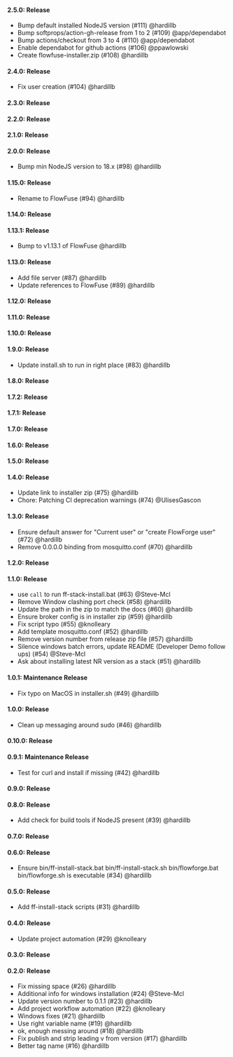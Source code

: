 #### 2.5.0: Release

 - Bump default installed NodeJS version (#111) @hardillb
 - Bump softprops/action-gh-release from 1 to 2 (#109) @app/dependabot
 - Bump actions/checkout from 3 to 4 (#110) @app/dependabot
 - Enable dependabot for github actions (#106) @ppawlowski
 - Create flowfuse-installer.zip (#108) @hardillb

#### 2.4.0: Release

 - Fix user creation (#104) @hardillb

#### 2.3.0: Release


#### 2.2.0: Release


#### 2.1.0: Release


#### 2.0.0: Release

 - Bump min NodeJS version to 18.x (#98) @hardillb

#### 1.15.0: Release

 - Rename to FlowFuse (#94) @hardillb

#### 1.14.0: Release


#### 1.13.1: Release

 - Bump to v1.13.1 of FlowFuse @hardillb

#### 1.13.0: Release

 - Add file server (#87) @hardillb
 - Update references to FlowFuse (#89) @hardillb

#### 1.12.0: Release


#### 1.11.0: Release


#### 1.10.0: Release


#### 1.9.0: Release

 - Update install.sh to run in right place (#83) @hardillb

#### 1.8.0: Release


#### 1.7.2: Release


#### 1.7.1: Release


#### 1.7.0: Release


#### 1.6.0: Release


#### 1.5.0: Release


#### 1.4.0: Release

 - Update link to installer zip (#75) @hardillb
 - Chore: Patching CI deprecation warnings (#74) @UlisesGascon

#### 1.3.0: Release

 - Ensure default answer for "Current user" or "create FlowForge user" (#72) @hardillb
 - Remove 0.0.0.0 binding from mosquitto.conf (#70) @hardillb

#### 1.2.0: Release


#### 1.1.0: Release

 - use `call` to run ff-stack-install.bat (#63) @Steve-Mcl
 - Remove Window clashing port check (#58) @hardillb
 - Update the path in the zip to match the docs (#60) @hardillb
 - Ensure broker config is in installer zip (#59) @hardillb
 - Fix script typo (#55) @knolleary
 - Add template mosquitto.conf (#52) @hardillb
 - Remove version number from release zip file (#57) @hardillb
 - Silence windows batch errors, update README (Developer Demo follow ups) (#54) @Steve-Mcl
 - Ask about installing latest NR version as a stack (#51) @hardillb

#### 1.0.1: Maintenance Release

 - Fix typo on MacOS in installer.sh (#49) @hardillb 

#### 1.0.0: Release

 - Clean up messaging around sudo (#46) @hardillb

#### 0.10.0: Release


#### 0.9.1: Maintenance Release

 - Test for curl and install if missing (#42) @hardillb

#### 0.9.0: Release


#### 0.8.0: Release

 - Add check for build tools if NodeJS present (#39) @hardillb

#### 0.7.0: Release


#### 0.6.0: Release

 - Ensure bin/ff-install-stack.bat bin/ff-install-stack.sh bin/flowforge.bat bin/flowforge.sh is executable (#34) @hardillb

#### 0.5.0: Release

 - Add ff-install-stack scripts (#31) @hardillb

#### 0.4.0: Release

 - Update project automation (#29) @knolleary

#### 0.3.0: Release


#### 0.2.0: Release

 - Fix missing space (#26) @hardillb
 - Additional info for windows installation (#24) @Steve-Mcl
 - Update version number to 0.1.1 (#23) @hardillb
 - Add project workflow automation (#22) @knolleary
 - Windows fixes (#21) @hardillb
 - Use right variable name (#19) @hardillb
 - ok, enough messing around (#18) @hardillb
 - Fix publish and strip leading v from version (#17) @hardillb
 - Better tag name (#16) @hardillb
